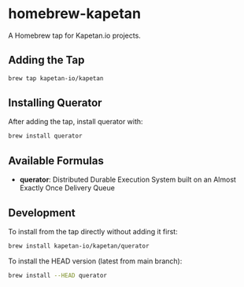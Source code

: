# homebrew-kapetan

A Homebrew tap for Kapetan.io projects.

## Adding the Tap

```bash
brew tap kapetan-io/kapetan
```

## Installing Querator

After adding the tap, install querator with:

```bash
brew install querator
```

## Available Formulas

- **querator**: Distributed Durable Execution System built on an Almost Exactly Once Delivery Queue

## Development

To install from the tap directly without adding it first:

```bash
brew install kapetan-io/kapetan/querator
```

To install the HEAD version (latest from main branch):

```bash
brew install --HEAD querator
```
